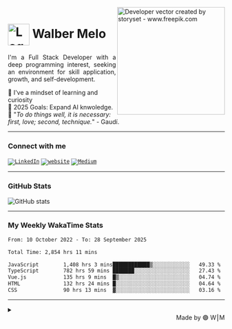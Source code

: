 <img align="right" alt="Developer vector created by storyset - www.freepik.com" height="250" src="https://res.cloudinary.com/devwm/image/upload/v1723369623/Repositories/fd5zoiwnubwois4zzbo6.png">

<h1>
    <a href="https://walbermelo.github.io/">
     <img align="center" alt="Logo Walber Melo" width="50px" src="https://res.cloudinary.com/devwm/image/upload/v1723367694/portofolio/website/m2gllhg1bue59xkjaejy.png"></a>
    <span>Walber Melo</span>
</h1>

<p align="justify">I'm a Full Stack Developer with a deep programming interest, seeking an environment for skill application, growth, and self-development. 
</p>

👀   I've a mindset of learning and curiosity
<br/>
🎯   2025 Goals: Expand AI knwoledge.
<br/>
🚀 "<i>To do things well, it is necessary: first, love; second, technique.</i>" - Gaudí.

---

### Connect with me

<code>[![LinkedIn](https://img.shields.io/badge/-LinkedIn-000?style=for-the-badge&logo=linkedin&logoColor=8434E7&color:FFF)](https://www.linkedin.com/in/walbermelo/)</code>
<code>[![website](https://img.shields.io/badge/website-000000?style=for-the-badge&logo=About.me&logoColor=8434E7&color:FFF)](https://www.walbermelo.com/)</code>
<code>[![Medium](https://img.shields.io/badge/-Medium-%23000000?style=for-the-badge&logo=medium&logoColor=white)](https://medium.com/@walbermelo)</code>

---

### GitHub Stats

![GitHub stats](https://github-readme-stats.vercel.app/api?username=walbermelo&hide_title=true&show_icons=true&include_all_commits=false&count_private=true&line_height=25&hide=issues&bg_color=000&title_color=FF00F6&text_color=FFF&border_radius=3&border_color=36123c&icon_color=FF00F6&theme=jolly)

---

### My Weekly WakaTime Stats

<!--START_SECTION:waka-->

```txt
From: 10 October 2022 - To: 28 September 2025

Total Time: 2,854 hrs 11 mins

JavaScript        1,408 hrs 3 mins████████████▒░░░░░░░░░░░░   49.33 %
TypeScript        782 hrs 59 mins ███████░░░░░░░░░░░░░░░░░░   27.43 %
Vue.js            135 hrs 9 mins  █▒░░░░░░░░░░░░░░░░░░░░░░░   04.74 %
HTML              132 hrs 24 mins █░░░░░░░░░░░░░░░░░░░░░░░░   04.64 %
CSS               90 hrs 13 mins  ▓░░░░░░░░░░░░░░░░░░░░░░░░   03.16 %
```

<!--END_SECTION:waka-->

---

<details align="left">
  <summary></summary> 
 
  - Badges by <a href="https://shields.io/">shields.io</a><br>
  - GitHub Stats by <a href="https://github.com/anuraghazra/github-readme-stats">anuraghazra</a>
  - Developer vector created by <a href="https://www.freepik.com/vectors/developer">storyset - www.freepik.com</a> (edited by author)

---

</details>

  <div align="right">Made by 🟣 W⎮M</a></div>

